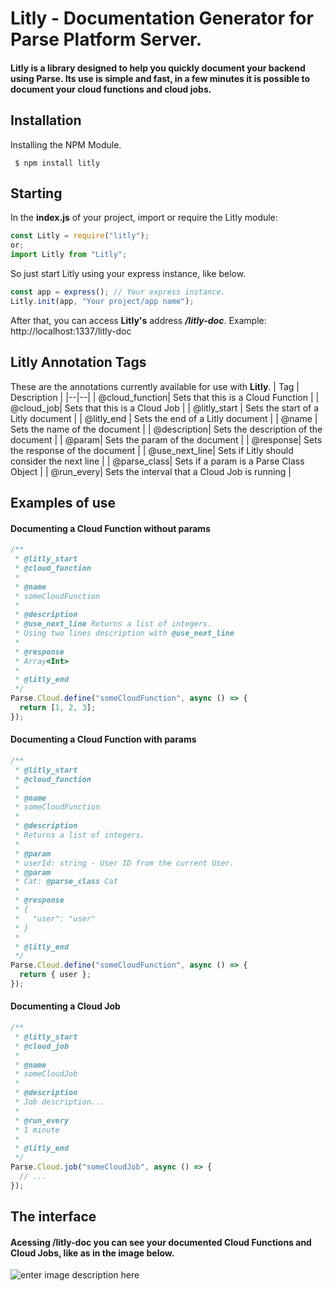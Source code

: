 # Litly - Documentation Generator for Parse Platform Server.

#### Litly is a library designed to help you quickly document your backend using Parse. Its use is simple and fast, in a few minutes it is possible to document your cloud functions and cloud jobs.

## Installation

Installing the NPM Module.

```shell script
 $ npm install litly
```

## Starting

In the **index.js** of your project, import or require the Litly module:

```js
const Litly = require("litly");
or;
import Litly from "Litly";
```

So just start Litly using your express instance, like below.

```js
const app = express(); // Your express instance.
Litly.init(app, "Your project/app name");
```

After that, you can access **Litly's** address **_/litly-doc_**.
Example: http://localhost:1337/litly-doc

## Litly Annotation Tags

These are the annotations currently available for use with **Litly**.
| Tag | Description |
|--|--|
| @cloud_function| Sets that this is a Cloud Function |
| @cloud_job| Sets that this is a Cloud Job |
| @litly_start | Sets the start of a Litly document |
| @litly_end | Sets the end of a Litly document |
| @name | Sets the name of the document |
| @description| Sets the description of the document |
| @param| Sets the param of the document |
| @response| Sets the response of the document |
| @use_next_line| Sets if Litly should consider the next line |
| @parse_class| Sets if a param is a Parse Class Object |
| @run_every| Sets the interval that a Cloud Job is running |

## Examples of use

#### Documenting a Cloud Function without params

```js
/**
 * @litly_start
 * @cloud_function
 *
 * @name
 * someCloudFunction
 *
 * @description
 * @use_next_line Returns a list of integers.
 * Using two lines description with @use_next_line
 *
 * @response
 * Array<Int>
 *
 * @litly_end
 */
Parse.Cloud.define("someCloudFunction", async () => {
  return [1, 2, 3];
});
```

#### Documenting a Cloud Function with params

```js
/**
 * @litly_start
 * @cloud_function
 *
 * @name
 * someCloudFunction
 *
 * @description
 * Returns a list of integers.
 *
 * @param
 * userId: string - User ID from the current User.
 * @param
 * Cat: @parse_class Cat
 *
 * @response
 * {
 *   "user": "user"
 * }
 *
 * @litly_end
 */
Parse.Cloud.define("someCloudFunction", async () => {
  return { user };
});
```

#### Documenting a Cloud Job

```js
/**
 * @litly_start
 * @cloud_job
 *
 * @name
 * someCloudJob
 *
 * @description
 * Job description...
 *
 * @run_every
 * 1 minute
 *
 * @litly_end
 */
Parse.Cloud.job("someCloudJob", async () => {
  // ...
});
```

## The interface

#### Acessing /litly-doc you can see your documented Cloud Functions and Cloud Jobs, like as in the image below.

![enter image description here](https://i.ibb.co/tK4y1TB/download.png)
